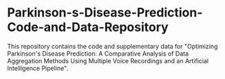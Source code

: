 # Parkinson-s-Disease-Prediction-Code-and-Data-Repository
This repository contains the code and supplementary data for "Optimizing Parkinson's Disease Prediction: A Comparative Analysis of Data Aggregation Methods Using Multiple Voice Recordings and an Artificial Intelligence Pipeline".
